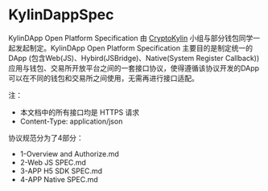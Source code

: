 # KylinDappSpec

KylinDApp Open Platform Specification 由 [CryptoKylin](https://github.com/cryptokylin) 小组与部分钱包同学一起发起制定。KylinDApp Open Platform Specification 主要目的是制定统一的 DApp (包含Web(JS)、Hybird(JSBridge)、Native(System Register Callback)) 应用与钱包、交易所开放平台之间的一套接口协议，使得遵循该协议开发的DApp可以在不同的钱包和交易所之间使用，无需再进行接口适配。

注： 
* 本文档中的所有接口均是 HTTPS 请求
* Content-Type: application/json

协议规范分为了4部分：
* 1-Overview and Authorize.md
* 2-Web JS SPEC.md
* 3-APP H5 SDK SPEC.md
* 4-APP Native SPEC.md
  


